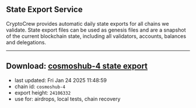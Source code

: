 ## State Export Service
CryptoCrew provides automatic daily state exports for all chains we validate. State export files can be used as genesis files and are a snapshot of the current blockchain state, including all validators, accounts, balances and delegations.

---
**Download: [cosmoshub-4 state export](https://dl-eu2.ccvalidators.com/SERVICE/cosmoshub/cosmoshub-4_export_24106332.json)**
---

- last updated: Fri Jan 24 2025 11:48:59
- chain id: `cosmoshub-4`
- export height: `24106332`
- use for: airdrops, local tests, chain recovery
